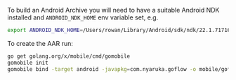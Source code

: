 To build an Android Archive you will need to have a suitable Android NDK installed and `ANDROID_NDK_HOME` env variable
set, e.g.

```bash
export ANDROID_NDK_HOME=/Users/rowan/Library/Android/sdk/ndk/22.1.7171670
```

To create the AAR run:

```bash
go get golang.org/x/mobile/cmd/gomobile
gomobile init
gomobile bind -target android -javapkg=com.nyaruka.goflow -o mobile/goflow.aar github.com/nyaruka/goflow/mobile
```